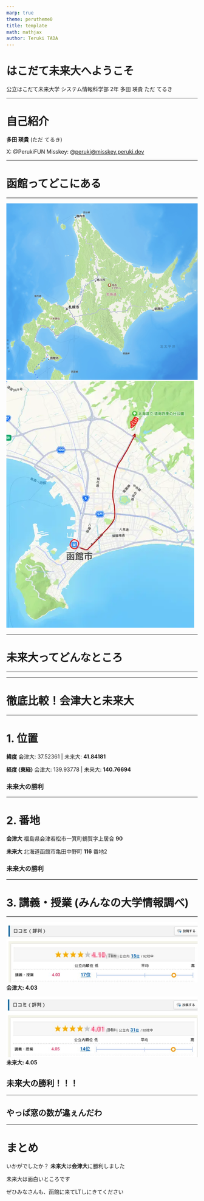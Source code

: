 ```yaml
---
marp: true
theme: perutheme0
title: template
math: mathjax
author: Teruki TADA
---
```


# はこだて未来大へようこそ

公立はこだて未来大学 システム情報科学部 2年
多田 瑛貴 ただ てるき

---

# 自己紹介

**多田 瑛貴** (ただ てるき)

X: @PerukiFUN
Misskey: @peruki@misskey.peruki.dev

---

# 函館ってどこにある

---

![bg](resources/hokkaido.webp)
![bg](resources/hakodate.webp)


---

# 未来大ってどんなところ

---

---

# 徹底比較！会津大と未来大

---

# 1. 位置

**緯度**
会津大: 37.52361 | 未来大: **41.84181**

**経度 (東経)**
会津大: 139.93778 | 未来大: **140.76694**


### 未来大の勝利

---

# 2. 番地

**会津大**
福島県会津若松市一箕町鶴賀字上居合 **90**

**未来大**
北海道函館市亀田中野町 **116** 番地2

### 未来大の勝利

---

# 3. 講義・授業 (みんなの大学情報調べ)

---

![](resources/Aizu_eval.jpg) **会津大: 4.03**

![](resources/FUN_eval.jpg) **未来大: 4.05**


## 未来大の勝利！！！

---

## やっぱ窓の数が違ぇんだわ

---

# まとめ

いかがでしたか？ **未来大**は**会津大**に勝利しました

未来大は面白いところです

ぜひみなさんも、函館に来てLTしにきてください
